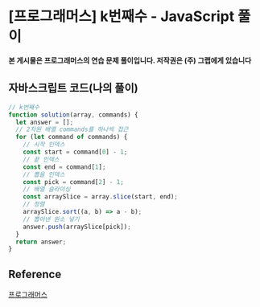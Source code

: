 


# [프로그래머스] k번째수 - JavaScript 풀이

**본 게시물은 프로그래머스의 연습 문제 풀이입니다. 저작권은 (주) 그랩에게 있습니다**

## 자바스크립트 코드(나의 풀이)

```javascript
// k번째수
function solution(array, commands) {
  let answer = [];
  // 2차원 배열 commands를 하나씩 접근
  for (let command of commands) {
    // 시작 인덱스
    const start = command[0] - 1;
    // 끝 인덱스
    const end = command[1];
    // 뽑을 인덱스
    const pick = command[2] - 1;
    // 배열 슬라이싱
    const arraySlice = array.slice(start, end);
    // 정렬
    arraySlice.sort((a, b) => a - b);
    // 뽑아낸 원소 넣기
    answer.push(arraySlice[pick]);
  }
  return answer;
}
```



## Reference

[프로그래머스](https://programmers.co.kr)

